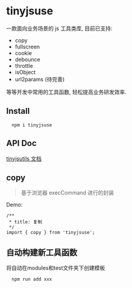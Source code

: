 # tinyjsuse

一款面向业务场景的 js 工具类库, 目前已支持:

- copy
- fullscreen
- cookie
- debounce
- throttle
- isObject
- url2params (待完善)

等等开发中常用的工具函数, 轻松提高业务研发效率.

## Install

```
  npm i tinyjsuse
```


## API Doc

[tinyjsutils 文档](https://zerocsss.github.io/tinyjsuse/)

## copy

> 基于浏览器 execCommand 进行的封装

Demo:

```tsx
/**
 * title: 复制
 */
import { copy } from 'tinyjsuse';

```                                                      
## 自动构建新工具函数
将自动在modules和test文件夹下创建模板

```
  npm run add xxx
```